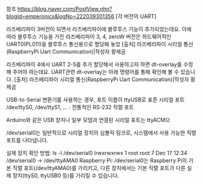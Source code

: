 
참조 https://blog.naver.com/PostView.nhn?blogId=emperonics&logNo=222039301356
[각 버전의 UART]

라즈베리파이 3버전이 되면서 라즈베리파이에 블루투스 기능이 추가되었는데요. 이에 따라 블루투스 기능을 가진 라즈베리파이 3, 4, zeroW 버전은 하드웨어적인 UART0(PL011)을 블루투스 통신용으로 할당해 놓았
[출처] 라즈베리파이 시리얼 통신(RaspberryPi Uart Communication)|작성자 황제곰

라즈베리파이 4에서 UART 2-5를 추가 할당해서 사용하고자 하면 dt-overlay를 수정해 주어야 하는데요. UART관련 dt-overlay는 아래 명령어를 통해 확인해 볼 수 있습니다.
[출처] 라즈베리파이 시리얼 통신(RaspberryPi Uart Communication)|작성자 황제곰








USB-to-Serial 변환기를 사용하는 경우, 포트 이름이 ttyUSB로 
표준 시리얼 포트 /dev/ttyS0, /dev/ttyS1, ... : 전통적인 RS-232 직렬 포트

Arduino와 같은 USB 장치나 일부 모뎀과 연결된 시리얼 포트는 ttyACM으

/dev/serial0는 일반적으로 시리얼 장치의 심볼릭 링크로, 시스템에서 사용 가능한 직렬 포트를 나타냅니다.

실제 장치 확인 방법:
ls -l /dev/serial0
lrwxrwxrwx 1 root root 7 Dec 17 12:34 /dev/serial0 -> /dev/ttyAMA0
Raspberry Pi: /dev/serial0는 Raspberry Pi의 기본 직렬 포트(/dev/ttyAMA0)를 가리키고, 다른 장치에서는 기본 직렬 포트가 다른 실제 장치(ttyS0, ttyUSB0 등)를 가리킬 수 있습니다.




